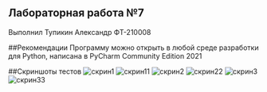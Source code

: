 ## Лабораторная работа №7
Выполнил Тупикин Александр ФТ-210008

##Рекомендации
Программу можно открыть в любой среде разработки для Python, написана в PyCharm Community Edition 2021

##Скриншоты тестов
![скрин1](https://user-images.githubusercontent.com/49991441/208940799-5cc8e855-7ae0-4209-9f84-c7acd8404204.png)
![скрин11](https://user-images.githubusercontent.com/49991441/208940821-7eadd494-9a95-4502-968a-8810965f1804.png)
![скрин2](https://user-images.githubusercontent.com/49991441/208940829-9a4223aa-f2cc-45df-aad4-6d1f1a252bb6.png)
![скрин22](https://user-images.githubusercontent.com/49991441/208940836-26fda995-96b4-4197-9b10-261db41da225.png)
![скрин3](https://user-images.githubusercontent.com/49991441/208940847-fa3c9cca-d87c-474e-a1b5-3ee8cb866171.png)
![скрин33](https://user-images.githubusercontent.com/49991441/208940855-817c9ef0-f513-4086-9e77-6d8d94fc80e8.png)

